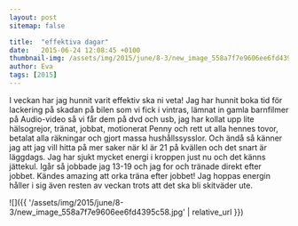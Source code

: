 ```yaml
---
layout: post
sitemap: false

title:  "effektiva dagar"
date:   2015-06-24 12:08:45 +0100
thumbnail-img: /assets/img/2015/june/8-3/new_image_558a7f7e9606ee6fd4395c58.jpg
author: Eva
tags: [2015]
---
```


I veckan har jag hunnit varit effektiv ska ni veta! Jag har hunnit boka tid för lackering på skadan på bilen som vi fick i vintras, lämnat in gamla barnfilmer på Audio-video så vi får dem på dvd och usb, jag har kollat upp lite hälsogrejor, tränat, jobbat, motionerat Penny och rett ut alla hennes tovor, betalat alla räkningar och gjort massa hushållssysslor. Och ändå så känner jag att jag vill hitta på mer saker när kl är 21 på kvällen och det snart är läggdags. Jag har sjukt mycket energi i kroppen just nu och det känns jättekul. Igår så jobbade jag 13-19 och jag for och tränade direkt efter jobbet. Kändes amazing att orka träna efter jobbet! Jag hoppas energin håller i sig även resten av veckan trots att det ska bli skitväder ute.

![]({{ '/assets/img/2015/june/8-3/new_image_558a7f7e9606ee6fd4395c58.jpg'  | relative_url }})

